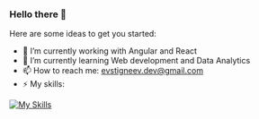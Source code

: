 ### Hello there 👋


Here are some ideas to get you started:

- 🔭 I’m currently working with Angular and React
- 🌱 I’m currently learning Web development and Data Analytics
- 📫 How to reach me: evstigneev.dev@gmail.com
- ⚡ My skills:




[![My Skills](https://skillicons.dev/icons?i=js,html,css,linux)](https://skillicons.dev)

